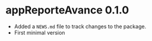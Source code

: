 # appReporteAvance 0.1.0

- Added a `NEWS.md` file to track changes to the package.
- First minimal version
